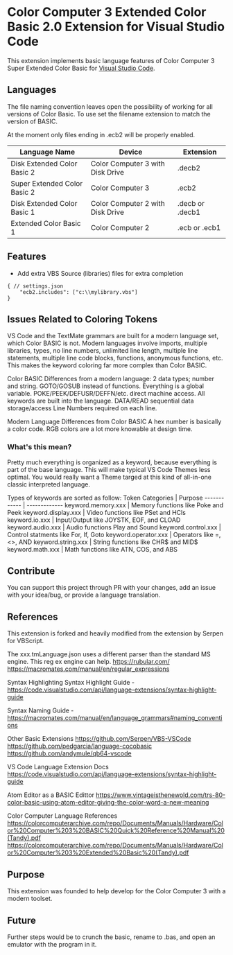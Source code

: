 # Color Computer 3 Extended Color Basic 2.0 Extension for Visual Studio Code

This extension implements basic language features of Color Computer 3 Super Extended Color Basic for [Visual Studio Code](https://code.visualstudio.com/).

## Languages

The file naming convention leaves open the possibility of working for all versions of Color Basic.  To use set the filename extension to match the version of BASIC.

At the moment only files ending in .ecb2 will be properly enabled.

Language Name | Device | Extension
------------ | ------------- | -------------
Disk Extended Color Basic 2 | Color Computer 3 with Disk Drive | .decb2
Super Extended Color Basic 2 | Color Computer 3 | .ecb2
Disk Extended Color Basic 1 | Color Computer 2 with Disk Drive | .decb or .decb1
Extended Color Basic 1 | Color Computer 2 | .ecb or .ecb1

## Features


- Add extra VBS Source (libraries) files for extra completion
```
{ // settings.json
    "ecb2.includes": ["c:\\mylibrary.vbs"]
}
```

## Issues Related to Coloring Tokens

VS Code and the TextMate grammars are built for a modern language set, which Color BASIC is not.  Modern languages involve imports, multiple libraries, types, no line numbers, unlimited line length, multiple line statements, multiple line code blocks, functions, anonymous functions, etc.  This makes the keyword coloring far more complex than Color BASIC.

Color BASIC Differences from a modern language:
2 data types; number and string.
GOTO/GOSUB instead of functions.
Everything is a global variable.
POKE/PEEK/DEFUSR/DEFFN/etc. direct machine access.
All keywords are built into the language.
DATA/READ sequential data storage/access
Line Numbers required on each line.

Modern Language Differences from Color BASIC
A hex number is basically a color code.
RGB colors are a lot more knowable at design time.

### What's this mean?

Pretty much everything is organized as a keyword, because everything is part of the base language.  This will make typical VS Code Themes less optimal.  You would really want a Theme targed at this kind of all-in-one classic interpreted language.

Types of keywords are sorted as follow:
Token Categories | Purpose
------------ | -------------
keyword.memory.xxx | Memory functions like Poke and Peek
keyword.display.xxx | Video functions like PSet and HCls
keyword.io.xxx | Input/Output like JOYSTK, EOF, and CLOAD
keyword.audio.xxx | Audio functions Play and Sound
keyword.control.xxx | Control statments like For, If, Goto
keyword.operator.xxx | Operators like =, <>, AND
keyword.string.xxx | String functions like CHR$ and MID$
keyword.math.xxx | Math functions like ATN, COS, and ABS


## Contribute

You can support this project through PR with your changes, add an issue with your idea/bug, or provide a language translation.

## References

This extension is forked and heavily modified from the extension by Serpen for VBScript.

The xxx.tmLanguage.json uses a different parser than the standard MS engine.  This reg ex engine can help.
<https://rubular.com/>
<https://macromates.com/manual/en/regular_expressions>

Syntax Highlighting
Syntax Highlight Guide - <https://code.visualstudio.com/api/language-extensions/syntax-highlight-guide>

Syntax Naming Guide - <https://macromates.com/manual/en/language_grammars#naming_conventions>

Other Basic Extensions
<https://github.com/Serpen/VBS-VSCode>
<https://github.com/pedgarcia/language-cocobasic>
<https://github.com/andymule/qb64-vscode>

VS Code Language Extension Docs
<https://code.visualstudio.com/api/language-extensions/syntax-highlight-guide>

Atom Editor as a BASIC Edittor
<https://www.vintageisthenewold.com/trs-80-color-basic-using-atom-editor-giving-the-color-word-a-new-meaning>

Color Computer Language References
<https://colorcomputerarchive.com/repo/Documents/Manuals/Hardware/Color%20Computer%203%20BASIC%20Quick%20Reference%20Manual%20(Tandy).pdf>
<https://colorcomputerarchive.com/repo/Documents/Manuals/Hardware/Color%20Computer%203%20Extended%20Basic%20(Tandy).pdf>

## Purpose

This extension was founded to help develop for the Color Computer 3 with a modern toolset.

## Future

Further steps would be to crunch the basic, rename to .bas, and open an emulator with the program in it.
